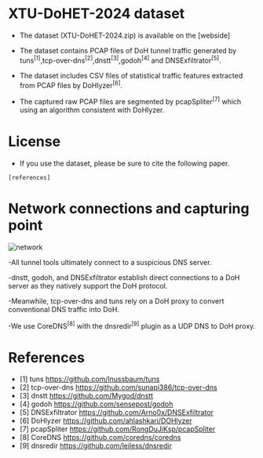 # XTU-DoHET-2024 dataset

- The dataset (XTU-DoHET-2024.zip) is available on the [webside]

- The dataset contains PCAP files of DoH tunnel traffic generated by tuns<sup>[1]</sup>,tcp-over-dns<sup>[2]</sup>,dnstt<sup>[3]</sup>,godoh<sup>[4]</sup> and DNSExfiltrator<sup>[5]</sup>.

- The dataset includes CSV files of statistical traffic features extracted from PCAP files by DoHlyzer<sup>[6]</sup>.

- The captured raw PCAP files are segmented by pcapSpliter<sup>[7]</sup> which using an algorithm consistent with DoHlyzer.

# License

- If you use the dataset, please be sure to cite the following paper.

```
[references]
```

# Network connections and capturing point

![network](https://github.com/XTU-TunnelVision/XTU-DoHET-2024/raw/master/NetFlow.png)

-All tunnel tools ultimately connect to a suspicious DNS server.

-dnstt, godoh, and DNSExfiltrator establish direct connections to a DoH server as they natively support the DoH protocol.

-Meanwhile, tcp-over-dns and tuns rely on a DoH proxy to convert conventional DNS traffic into DoH.

-We use CoreDNS<sup>[8]</sup> with the dnsredir<sup>[9]</sup> plugin as a UDP DNS to DoH proxy.

# References

- [1] tuns https://github.com/lnussbaum/tuns
- [2] tcp-over-dns https://github.com/sunapi386/tcp-over-dns
- [3] dnstt https://github.com/Mygod/dnstt
- [4] godoh https://github.com/sensepost/godoh
- [5] DNSExfiltrator https://github.com/Arno0x/DNSExfiltrator
- [6] DoHlyzer https://github.com/ahlashkari/DOHlyzer
- [7] pcapSpliter https://github.com/RongDuJiKsp/pcapSpliter
- [8] CoreDNS https://github.com/coredns/coredns
- [9] dnsredir https://github.com/leiless/dnsredir
